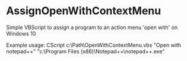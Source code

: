 # AssignOpenWithContextMenu
Simple VBScript to assign a program to an action menu 'open with' on Windows 10

Example usage:
CScript c:\Path\OpenWithContextMenu.vbs "Open with notepad++" "c:\Program Files (x86)\Notepad++\notepad++.exe"

